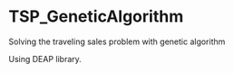 # TSP_GeneticAlgorithm

Solving the traveling sales problem with genetic algorithm 

Using DEAP library.
